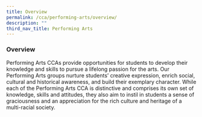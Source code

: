```yaml
---
title: Overview
permalink: /cca/performing-arts/overview/
description: ""
third_nav_title: Performing Arts
---
```

### Overview

Performing Arts CCAs provide opportunities for students to develop their knowledge and skills to pursue a lifelong passion for the arts. Our Performing Arts groups nurture students’ creative expression, enrich social, cultural and historical awareness, and build their exemplary character. While each of the Performing Arts CCA is distinctive and comprises its own set of knowledge, skills and attitudes, they also aim to instil in students a sense of graciousness and an appreciation for the rich culture and heritage of a multi-racial society.